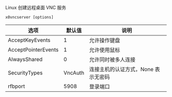 Linux 创建远程桌面 VNC 服务

```shell
x0vncserver [options]
```

| 选项                  | 默认值     | 说明                   |
| ------------------- | ------- | -------------------- |
| AcceptKeyEvents     | 1       | 允许操作键盘               |
| AcceptPointerEvents | 1       | 允许使用鼠标               |
| AlwaysShared        | 0       | 允许同时被多人连接            |
| SecurityTypes       | VncAuth | 连接主机的认证方式，None 表示无密码 |
| rfbport             | 5908    | 登录端口                 |
